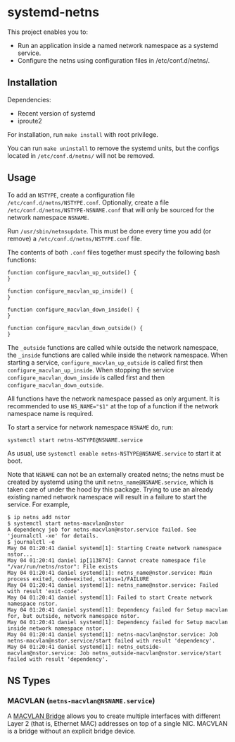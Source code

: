 # systemd-netns

This project enables you to:
 * Run an application inside a named network namespace as a systemd service.
 * Configure the netns using configuration files in /etc/conf.d/netns/.

## Installation

Dependencies:
 * Recent version of systemd
 * iproute2

For installation, run `make install` with root privilege.

You can run `make uninstall` to remove the systemd units, but the configs located in `/etc/conf.d/netns/` will not be removed.

## Usage

To add an `NSTYPE`, create a configuration file `/etc/conf.d/netns/NSTYPE.conf`.
Optionally, create a file `/etc/conf.d/netns/NSTYPE-NSNAME.conf` that will only
be sourced for the network namespace `NSNAME`.

Run `/usr/sbin/netnsupdate`. This must be done every time you add (or remove)
a `/etc/conf.d/netns/NSTYPE.conf` file.

The contents of both `.conf` files together must specify the following bash
functions:

```
function configure_macvlan_up_outside() {
}

function configure_macvlan_up_inside() {
}

function configure_macvlan_down_inside() {
}

function configure_macvlan_down_outside() {
}
```

The `_outside` functions are called while outside the network namespace,
the `_inside` functions are called while inside the network namespace.
When starting a service, `configure_macvlan_up_outside` is called first
then `configure_macvlan_up_inside`. When stopping the service `configure_macvlan_down_inside`
is called first and then `configure_macvlan_down_outside`.

All functions have the network namespace passed as only argument.
It is recommended to use `NS_NAME="$1"` at the top of a function if
the network namespace name is required.

To start a service for network namespace `NSNAME` do, run:
```
systemctl start netns-NSTYPE@NSNAME.service
```

As usual, use `systemctl enable netns-NSTYPE@NSNAME.service` to start it at boot.

Note that `NSNAME` can not be an externally created netns; the netns must be created by
systemd using the unit `netns_name@NSNAME.service`, which is taken care of under the
hood by this package. Trying to use an already existing named network namespace will
result in a failure to start the service. For example,
```shell
$ ip netns add nstor
$ systemctl start netns-macvlan@nstor
A dependency job for netns-macvlan@nstor.service failed. See 'journalctl -xe' for details.
$ journalctl -e
May 04 01:20:41 daniel systemd[1]: Starting Create network namespace nstor...
May 04 01:20:41 daniel ip[113874]: Cannot create namespace file "/var/run/netns/nstor": File exists
May 04 01:20:41 daniel systemd[1]: netns_name@nstor.service: Main process exited, code=exited, status=1/FAILURE
May 04 01:20:41 daniel systemd[1]: netns_name@nstor.service: Failed with result 'exit-code'.
May 04 01:20:41 daniel systemd[1]: Failed to start Create network namespace nstor.
May 04 01:20:41 daniel systemd[1]: Dependency failed for Setup macvlan for, but outside, network namespace nstor.
May 04 01:20:41 daniel systemd[1]: Dependency failed for Setup macvlan inside network namespace nstor.
May 04 01:20:41 daniel systemd[1]: netns-macvlan@nstor.service: Job netns-macvlan@nstor.service/start failed with result 'dependency'.
May 04 01:20:41 daniel systemd[1]: netns_outside-macvlan@nstor.service: Job netns_outside-macvlan@nstor.service/start failed with result 'dependency'.
```

## NS Types

### MACVLAN (`netns-macvlan@NSNAME.service`)

A [MACVLAN Bridge](https://developers.redhat.com/blog/2018/10/22/introduction-to-linux-interfaces-for-virtual-networking/#macvlan)
allows you to create multiple interfaces with different Layer 2 (that is, Ethernet MAC)
addresses on top of a single NIC. MACVLAN is a bridge without an explicit bridge device. 
